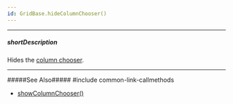 ```yaml
---
id: GridBase.hideColumnChooser()
---
```

---
##### shortDescription
Hides the [column chooser]({basewidgetpath}/Configuration/columnChooser/).

---
#####See Also#####
#include common-link-callmethods
- [showColumnChooser()]({basewidgetpath}/Methods/#showColumnChooser)